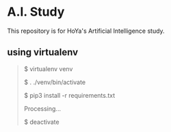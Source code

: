 # A.I. Study
This repository is for HoYa's Artificial Intelligence study.

## using virtualenv

> $ virtualenv venv
>
> $ . ./venv/bin/activate
>
> $ pip3 install -r requirements.txt
>
> Processing...
>
> $ deactivate

